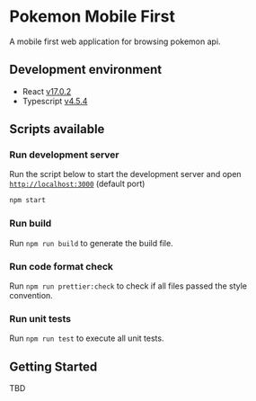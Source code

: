 # Pokemon Mobile First

A mobile first web application for browsing pokemon api.

## Development environment

- React [v17.0.2](https://reactjs.org/blog/2020/10/20/react-v17.html)
- Typescript [v4.5.4](https://www.typescriptlang.org/)

## Scripts available

### Run development server

Run the script below to start the development server and open [`http://localhost:3000`](http://localhost:3000) (default port)

```bash
npm start
```

### Run build

Run `npm run build` to generate the build file.

### Run code format check

Run `npm run prettier:check` to check if all files passed the style convention.

### Run unit tests

Run `npm run test` to execute all unit tests.

## Getting Started

TBD
